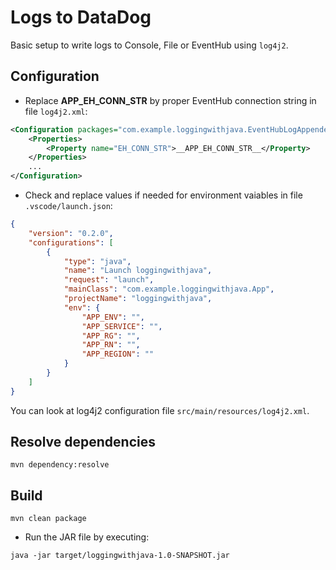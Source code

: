 # Logs to DataDog

Basic setup to write logs to Console, File or EventHub using `log4j2`.

## Configuration
- Replace __APP_EH_CONN_STR__ by proper EventHub connection string in file `log4j2.xml`:
```xml
<Configuration packages="com.example.loggingwithjava.EventHubLogAppender,org.apache.logging.slf4j.Log4jLogger">
    <Properties>
        <Property name="EH_CONN_STR">__APP_EH_CONN_STR__</Property>
    </Properties>
    ...
</Configuration>
```
- Check and replace values if needed for environment vaiables in file `.vscode/launch.json`:
```json
{
    "version": "0.2.0",
    "configurations": [
        {
            "type": "java",
            "name": "Launch loggingwithjava",
            "request": "launch",
            "mainClass": "com.example.loggingwithjava.App",
            "projectName": "loggingwithjava",
            "env": {
                "APP_ENV": "",
                "APP_SERVICE": "",
                "APP_RG": "",
                "APP_RN": "",
                "APP_REGION": ""
            }
        }
    ]
}
``` 
You can look at log4j2 configuration file `src/main/resources/log4j2.xml`.


## Resolve dependencies
```
mvn dependency:resolve
```

## Build 
```
mvn clean package
```

- Run the JAR file by executing:
```
java -jar target/loggingwithjava-1.0-SNAPSHOT.jar
```
